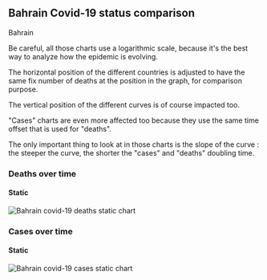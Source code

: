 ## Bahrain Covid-19 status comparison 

Bahrain



Be careful, all those charts use a logarithmic scale, because it's the best way to analyze how the epidemic is evolving.
 
The horizontal position of the different countries is adjusted to have the same fix number of deaths at the position in the graph, for comparison purpose.

The vertical position of the different curves is of course impacted too.

"Cases" charts are even more affected too because they use the same time offset that is used for "deaths".

The only important thing to look at in those charts is the slope of the curve : the steeper the curve, the shorter the "cases" and "deaths" doubling time.



 
### Deaths over time
 
#### Static
![Bahrain covid-19 deaths static chart](https://raw.githubusercontent.com/madlag/coronavirus_study/master/notebooks/graphs/2020-03-20/countries/Bahrain/2020-03-20_Bahrain_deaths.png "Bahrain covid-19 deaths static chart")   

 
### Cases over time
 
#### Static
![Bahrain covid-19 cases static chart](https://raw.githubusercontent.com/madlag/coronavirus_study/master/notebooks/graphs/2020-03-20/countries/Bahrain/2020-03-20_Bahrain_deaths.png "Bahrain covid-19 cases static chart")   

